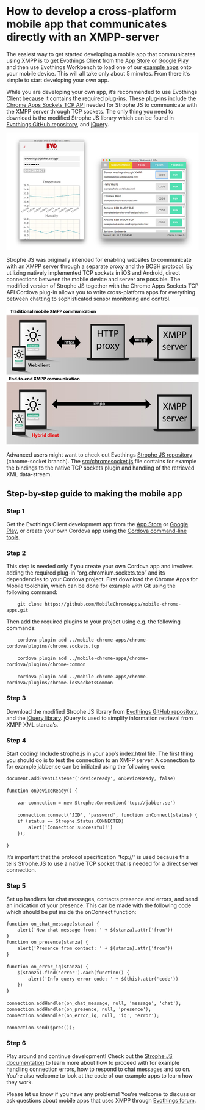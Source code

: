# How to develop a cross-platform mobile app that communicates directly with an XMPP-server

The easiest way to get started developing a mobile app that communicates using XMPP is to get Evothings Client from the [App Store](https://itunes.apple.com/app/evothings-client/id848974292?mt=8) or [Google Play](https://play.google.com/store/apps/details?id=com.evothings.evothingsclient&hl=en) and then use Evothings Workbench to load one of our [example apps](https://github.com/evothings/xmpp-hybrid-app-examples) onto your mobile device. This will all take only about 5 minutes. From there it’s simple to start developing your own app.

While you are developing your own app, it’s recommended to use Evothings Client because it contains the required plug-ins. These plug-ins include the [Chrome Apps Sockets TCP API](https://github.com/MobileChromeApps/mobile-chrome-apps/tree/master/chrome-cordova/plugins/chrome.sockets.tcp) needed for Strophe JS to communicate with the XMPP server through TCP sockets. The only thing you need to download is the modified Strophe JS library which can be found in [Evothings GitHub repository](https://github.com/Sionarch/xmpp-hybrid-app-examples/blob/master/basic/strophe.js), and [jQuery](http://jquery.com/download/).

![Sensors example application.](sensors-example-app.jpg)

Strophe JS was originally intended for enabling websites to communicate with an XMPP server through a separate proxy and the BOSH protocol. By utilizing natively implemented TCP sockets in iOS and Android, direct connections between the mobile device and server are possible. The modified version of Strophe JS together with the Chrome Apps Sockets TCP API Cordova plug-in allows you to write cross-platform apps for everything between chatting to sophisticated sensor monitoring and control.

![Communication flow in hybrid mobile application.](hybrid-app-xmpp-communication.jpg)

Advanced users might want to check out Evothings [Strophe JS repository](https://github.com/evothings/strophejs/tree/chrome-socket) (chrome-socket branch). The [src/chromesocket.js](https://github.com/evothings/strophejs/blob/chrome-socket/src/chromesocket.js) file contains for example the bindings to the native TCP sockets plugin and handling of the retrieved XML data-stream.

## Step-by-step guide to making the mobile app

### Step 1
Get the Evothings Client development app from the [App Store](https://itunes.apple.com/app/evothings-client/id848974292?mt=8) or [Google Play](https://play.google.com/store/apps/details?id=com.evothings.evothingsclient&hl=en), or create your own Cordova app using the [Cordova command-line tools](https://github.com/apache/cordova-cli).

### Step 2
This step is needed only if you create your own Cordova app and involves adding the required plug-in “org.chromium.sockets.tcp” and its dependencies to your Cordova project. First download the Chrome Apps for Mobile toolchain, which can be done for example with Git using the following command:

		git clone https://github.com/MobileChromeApps/mobile-chrome-apps.git

Then add the required plugins to your project using e.g. the following commands:

		cordova plugin add ../mobile-chrome-apps/chrome-cordova/plugins/chrome.sockets.tcp
		
		cordova plugin add ../mobile-chrome-apps/chrome-cordova/plugins/chrome-common
		
		cordova plugin add ../mobile-chrome-apps/chrome-cordova/plugins/chrome.iosSocketsCommon

### Step 3
Download the modified Strophe JS library from [Evothings GitHub repository](https://github.com/Sionarch/xmpp-hybrid-app-examples/blob/master/basic/strophe.js), and the [jQuery library](http://jquery.com/download/). jQuery is used to simplify information retrieval from XMPP XML stanza’s.

### Step 4
Start coding! Include strophe.js in your app’s index.html file. The first thing you should do is to test the connection to an XMPP server. A connection to for example jabber.se can be initiated using the following code:

	document.addEventListener('deviceready', onDeviceReady, false)
	
	function onDeviceReady() {
	
		var connection = new Strophe.Connection('tcp://jabber.se')
	
		connection.connect('JID', 'password', function onConnect(status) {
		if (status == Strophe.Status.CONNECTED)
			alert('Connection successful!')
		});

	}

It’s important that the protocol specification “tcp://” is used because this tells Strophe.JS to use a native TCP socket that is needed for a direct server connection.

### Step 5
Set up handlers for chat messages, contacts presence and errors, and send an indication of your presence. This can be made with the following code which should be put inside the onConnect function:

	function on_chat_message(stanza) {
		alert('New chat message from: ' + $(stanza).attr('from'))
	}
	function on_presence(stanza) {
		alert('Presence from contact: ' + $(stanza).attr('from'))
	}

	function on_error_iq(stanza) {
		$(stanza).find('error').each(function() {
			alert('Info query error code: ' + $(this).attr('code'))
		})
	}

	connection.addHandler(on_chat_message, null, 'message', 'chat');
	connection.addHandler(on_presence, null, 'presence');
	connection.addHandler(on_error_iq, null, 'iq', 'error');

	connection.send($pres());

### Step 6
Play around and continue development! Check out the [Strophe JS documentation](http://strophe.im/strophejs/doc/1.1.3/files/strophe-js.html) to learn more about how to proceed with for example handling connection errors, how to respond to chat messages and so on. You’re also welcome to look at the code of our example apps to learn how they work.

Please let us know if you have any problems! You're welcome to discuss or ask questions about mobile apps that uses XMPP through [Evothings forum](http://evothings.com/forum/).
